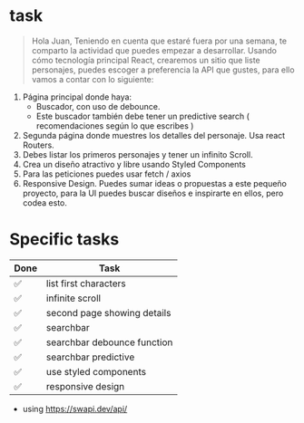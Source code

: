 # task

> Hola Juan,
Teniendo en cuenta que estaré fuera por una semana, te comparto la actividad que puedes empezar a desarrollar.
Usando cómo tecnología principal React, crearemos un sitio que liste personajes, puedes escoger a preferencia la API que gustes, para ello vamos a contar con lo siguiente:

1. Página principal donde haya:
    - Buscador, con uso de debounce.
    - Este buscador también debe tener un predictive search ( recomendaciones según lo que escribes )
2. Segunda página donde muestres los detalles del personaje. Usa react Routers.
3. Debes listar los primeros personajes y tener un infinito Scroll.
4. Crea un diseño atractivo y libre usando Styled Components
5. Para las peticiones puedes usar fetch / axios
6. Responsive Design.
Puedes sumar ideas o propuestas a este pequeño proyecto, para la UI puedes buscar diseños e inspirarte en ellos, pero codea esto.

# Specific tasks

| Done | Task |
| ---- | ---- |
|  ✅  | list first characters |
|  ✅  | infinite scroll |
|  ✅  | second page showing details |
|  ✅  | searchbar |
|  ✅  | searchbar debounce function |
|  ✅  | searchbar predictive |
|  ✅  | use styled components |
|  ✅  | responsive design |


- using https://swapi.dev/api/
